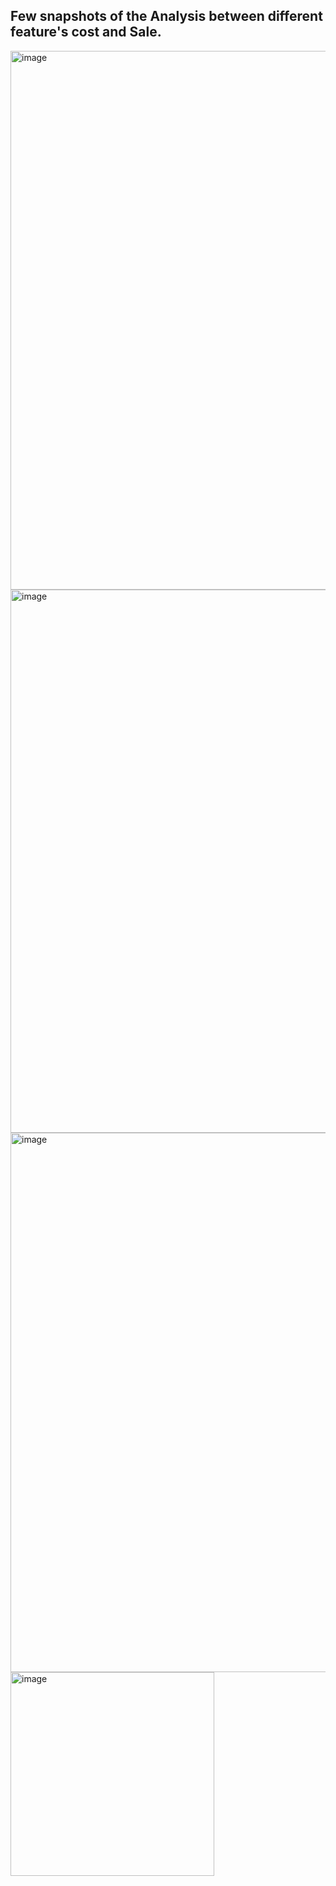 ## Few snapshots of the Analysis between different feature's cost and Sale.

<img width="862" alt="image" src="https://user-images.githubusercontent.com/103814002/194963014-2a8938f8-86fd-49ad-a72b-f3b82d4222b7.png">
<img width="869" alt="image" src="https://user-images.githubusercontent.com/103814002/194963077-b8bffa60-2e23-4cf6-8214-96a69171680e.png">
<img width="863" alt="image" src="https://user-images.githubusercontent.com/103814002/194963115-0f3bb08d-ab27-4cf8-8287-15c042ef5315.png">
<img width="326" alt="image" src="https://user-images.githubusercontent.com/103814002/194963154-23019f1d-4fbc-482a-b1bf-2b1ad659c87f.png">

